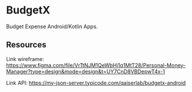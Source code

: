 # BudgetX

Budget Expense Android/Kotlin Apps.

## Resources

Link wireframe:
https://www.figma.com/file/VrTtNJM1QeWbHj1q1MtT28/Personal-Money-Manager?type=design&mode=design&t=UY7CnD8VBDepwT4x-1

Link API:
https://my-json-server.typicode.com/qaiserlab/budgetx-android
